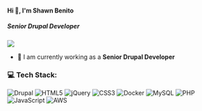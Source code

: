 #### Hi 👋, I'm  Shawn Benito
##### **Senior Drupal Developer**

[![](https://visitcount.itsvg.in/api?id=raymondstallard73&icon=0&color=9)](https://visitcount.itsvg.in)

- 🔭 I am currently working as a **Senior Drupal Developer**

### 💻 Tech Stack:
![Drupal](https://img.shields.io/badge/Drupal-%23D90007.svg?style=flat&logo=Drupal&logoColor=white) ![HTML5](https://img.shields.io/badge/html5-%23E34F26.svg?style=flat&logo=html5&logoColor=white) ![jQuery](https://img.shields.io/badge/jquery-%230769AD.svg?style=flat&logo=jquery&logoColor=white) ![CSS3](https://img.shields.io/badge/css3-%231572B6.svg?style=flat&logo=css3&logoColor=white) ![Docker](https://img.shields.io/badge/docker-%230db7ed.svg?style=flat&logo=docker&logoColor=white) ![MySQL](https://img.shields.io/badge/mysql-%2300f.svg?style=flat&logo=mysql&logoColor=white) ![PHP](https://img.shields.io/badge/php-%23777BB4.svg?style=flat&logo=php&logoColor=white) ![JavaScript](https://img.shields.io/badge/javascript-%23323330.svg?style=flat&logo=javascript&logoColor=%23F7DF1E) ![AWS](https://img.shields.io/badge/AWS-%23FF9900.svg?style=flat&logo=amazon-aws&logoColor=white)

